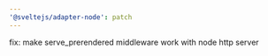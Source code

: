 ```yaml
---
'@sveltejs/adapter-node': patch
---
```


fix: make serve_prerendered middleware work with node http server

